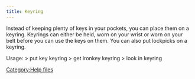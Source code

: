 ```yaml
---
title: Keyring
---
```


Instead of keeping plenty of keys in your pockets, you can place them on
a keyring. Keyrings can either be held, worn on your wrist or worn on
your belt before you can use the keys on them. You can also put
lockpicks on a keyring.

Usage: \> put key keyring \> get ironkey keyring \> look in keyring

[Category:Help files](Category:Help_files "wikilink")